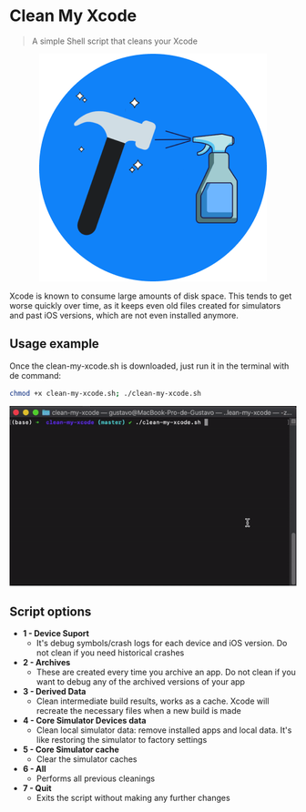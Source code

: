 # Clean My Xcode
> A simple Shell script that cleans your Xcode

<p align="center"><img src="images/head_image.png" alt="Clean My Xcode"></p>

Xcode is known to consume large amounts of disk space. This tends to get worse quickly over time, as it keeps even old files created for simulators and past iOS versions, which are not even installed anymore.

## Usage example

Once the clean-my-xcode.sh is downloaded, just run it in the terminal with de command: 

```sh
chmod +x clean-my-xcode.sh; ./clean-my-xcode.sh
```

![](images/terminal.gif)

## Script options

* **1 - Device Suport**
    * It's debug symbols/crash logs for each device and iOS version. Do not clean if you need historical crashes
* **2 - Archives**
    * These are created every time you archive an app. Do not clean if you want to debug any of the archived versions of your app
* **3 - Derived Data**
    * Clean intermediate build results, works as a cache. Xcode will recreate the necessary files when a new build is made
* **4 - Core Simulator Devices data**
    * Clean local simulator data: remove installed apps and local data. It's like restoring the simulator to factory settings
* **5 - Core Simulator cache**
    * Clear the simulator caches
* **6 - All**
    * Performs all previous cleanings
* **7 - Quit**
    * Exits the script without making any further changes
